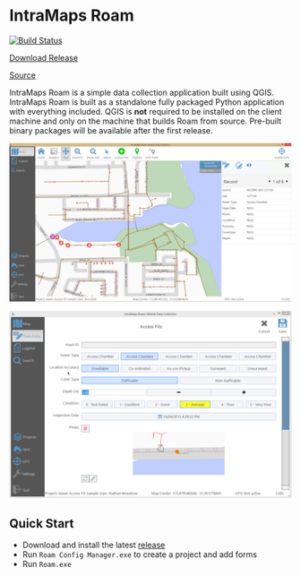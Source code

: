 # IntraMaps Roam

[![Build Status](https://travis-ci.org/DMS-Aus/Roam.svg?branch=master)](https://travis-ci.org/DMS-Aus/Roam)

[Download Release](https://github.com/DMS-Aus/Roam/releases)

[Source](https://github.com/DMS-Aus/Roam)

IntraMaps Roam is a simple data collection application built using QGIS. IntraMaps Roam is built as a standalone fully packaged Python application with everything included. QGIS is **not** required to be installed on the client machine and only on the machine that builds Roam from source.  Pre-built binary packages will be available after the first release. 

![a](images/release.png)


![logo](images/release-capture.png)

## Quick Start

- Download and install the latest [release](https://github.com/DMS-Aus/Roam/releases)
- Run `Roam Config Manager.exe` to create a project and add forms
- Run `Roam.exe`

